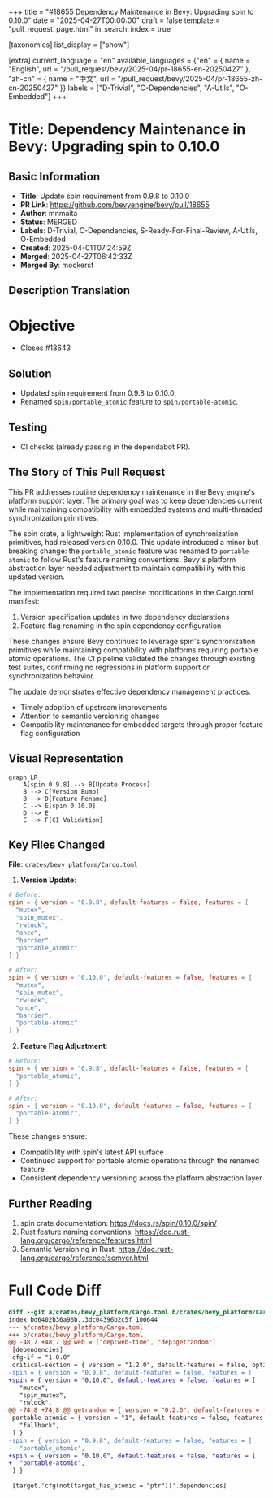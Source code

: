 +++
title = "#18655 Dependency Maintenance in Bevy: Upgrading spin to 0.10.0"
date = "2025-04-27T00:00:00"
draft = false
template = "pull_request_page.html"
in_search_index = true

[taxonomies]
list_display = ["show"]

[extra]
current_language = "en"
available_languages = {"en" = { name = "English", url = "/pull_request/bevy/2025-04/pr-18655-en-20250427" }, "zh-cn" = { name = "中文", url = "/pull_request/bevy/2025-04/pr-18655-zh-cn-20250427" }}
labels = ["D-Trivial", "C-Dependencies", "A-Utils", "O-Embedded"]
+++

# Title: Dependency Maintenance in Bevy: Upgrading spin to 0.10.0

## Basic Information
- **Title**: Update spin requirement from 0.9.8 to 0.10.0
- **PR Link**: https://github.com/bevyengine/bevy/pull/18655
- **Author**: mnmaita
- **Status**: MERGED
- **Labels**: D-Trivial, C-Dependencies, S-Ready-For-Final-Review, A-Utils, O-Embedded
- **Created**: 2025-04-01T07:24:59Z
- **Merged**: 2025-04-27T06:42:33Z
- **Merged By**: mockersf

## Description Translation
# Objective

- Closes #18643 

## Solution

- Updated spin requirement from 0.9.8 to 0.10.0.
- Renamed `spin/portable_atomic` feature to `spin/portable-atomic`.

## Testing

- CI checks (already passing in the dependabot PR).

## The Story of This Pull Request

This PR addresses routine dependency maintenance in the Bevy engine's platform support layer. The primary goal was to keep dependencies current while maintaining compatibility with embedded systems and multi-threaded synchronization primitives.

The spin crate, a lightweight Rust implementation of synchronization primitives, had released version 0.10.0. This update introduced a minor but breaking change: the `portable_atomic` feature was renamed to `portable-atomic` to follow Rust's feature naming conventions. Bevy's platform abstraction layer needed adjustment to maintain compatibility with this updated version.

The implementation required two precise modifications in the Cargo.toml manifest:
1. Version specification updates in two dependency declarations
2. Feature flag renaming in the spin dependency configuration

These changes ensure Bevy continues to leverage spin's synchronization primitives while maintaining compatibility with platforms requiring portable atomic operations. The CI pipeline validated the changes through existing test suites, confirming no regressions in platform support or synchronization behavior.

The update demonstrates effective dependency management practices:
- Timely adoption of upstream improvements
- Attention to semantic versioning changes
- Compatibility maintenance for embedded targets through proper feature flag configuration

## Visual Representation

```mermaid
graph LR
    A[spin 0.9.8] --> B[Update Process]
    B --> C[Version Bump]
    B --> D[Feature Rename]
    C --> E[spin 0.10.0]
    D --> E
    E --> F[CI Validation]
```

## Key Files Changed

**File**: `crates/bevy_platform/Cargo.toml`

1. **Version Update**:
```toml
# Before:
spin = { version = "0.9.8", default-features = false, features = [
  "mutex",
  "spin_mutex",
  "rwlock",
  "once",
  "barrier",
  "portable_atomic"
] }

# After:
spin = { version = "0.10.0", default-features = false, features = [
  "mutex",
  "spin_mutex",
  "rwlock",
  "once",
  "barrier",
  "portable-atomic"
] }
```

2. **Feature Flag Adjustment**:
```toml
# Before:
spin = { version = "0.9.8", default-features = false, features = [
  "portable_atomic",
] }

# After:
spin = { version = "0.10.0", default-features = false, features = [
  "portable-atomic",
] }
```

These changes ensure:
- Compatibility with spin's latest API surface
- Continued support for portable atomic operations through the renamed feature
- Consistent dependency versioning across the platform abstraction layer

## Further Reading

1. spin crate documentation: https://docs.rs/spin/0.10.0/spin/
2. Rust feature naming conventions: https://doc.rust-lang.org/cargo/reference/features.html
3. Semantic Versioning in Rust: https://doc.rust-lang.org/cargo/reference/semver.html

# Full Code Diff
```diff
diff --git a/crates/bevy_platform/Cargo.toml b/crates/bevy_platform/Cargo.toml
index bd6402b36a96b..3dc04396b2c5f 100644
--- a/crates/bevy_platform/Cargo.toml
+++ b/crates/bevy_platform/Cargo.toml
@@ -48,7 +48,7 @@ web = ["dep:web-time", "dep:getrandom"]
 [dependencies]
 cfg-if = "1.0.0"
 critical-section = { version = "1.2.0", default-features = false, optional = true }
-spin = { version = "0.9.8", default-features = false, features = [
+spin = { version = "0.10.0", default-features = false, features = [
   "mutex",
   "spin_mutex",
   "rwlock",
@@ -74,8 +74,8 @@ getrandom = { version = "0.2.0", default-features = false, optional = true, feat
 portable-atomic = { version = "1", default-features = false, features = [
   "fallback",
 ] }
-spin = { version = "0.9.8", default-features = false, features = [
-  "portable_atomic",
+spin = { version = "0.10.0", default-features = false, features = [
+  "portable-atomic",
 ] }
 
 [target.'cfg(not(target_has_atomic = "ptr"))'.dependencies]
```